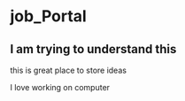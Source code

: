 # job_Portal

## I am trying to understand this

this is great place to store ideas

I love working on computer

